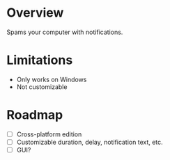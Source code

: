 # Overview

Spams your computer with notifications.

# Limitations

* Only works on Windows
* Not customizable

# Roadmap

- [ ] Cross-platform edition
- [ ] Customizable duration, delay, notification text, etc.
- [ ] GUI?
